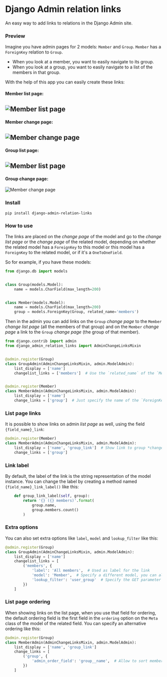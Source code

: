 # Django Admin relation links

An easy way to add links to relations in the Django Admin site.


### Preview

Imagine you have admin pages for 2 models: `Member` and `Group`. `Member` has a `ForeignKey` relation to `Group`.

- When you look at a member, you want to easily navigate to its group.
- When you look at a group, you want to easily navigate to a list of the members in that group.

With the help of this app you can easily create these links:

#### Member list page:
![Member list page](/screenshots/member-list-page.png)
---------------------------

#### Member change page:
![Member change page](/screenshots/member-change-page.png)
---------------------------

#### Group list page:
![Member list page](/screenshots/group-list-page.png)
---------------------------

#### Group change page:
![Member change page](/screenshots/group-change-page.png)


### Install

    pip install django-admin-relation-links


### How to use

The links are placed on the *change page* of the model and go to the *change
list page* or the *change page* of the related model, depending on whether the
related model has a `ForeignKey` to this model or this model has a `ForeignKey`
to the related model, or if it's a `OneToOneField`.

So for example, if you have these models:


```python
from django.db import models


class Group(models.Model):
    name = models.CharField(max_length=200)


class Member(models.Model):
    name = models.CharField(max_length=200)
    group = models.ForeignKey(Group, related_name='members')
```


Then in the admin you can add links on the `Group` *change page* to the
`Member` *change list page* (all the members of that group) and on the `Member`
*change page* a link to the `Group` *change page* (the group of that member).

```python
from django.contrib import admin
from django_admin_relation_links import AdminChangeLinksMixin


@admin.register(Group)
class GroupAdmin(AdminChangeLinksMixin, admin.ModelAdmin):
    list_display = ['name']
    changelist_links = ['members']  # Use the `related_name` of the `Member.group` field


@admin.register(Member)
class MemberAdmin(AdminChangeLinksMixin, admin.ModelAdmin):
    list_display = ['name']
    change_links = ['group']  # Just specify the name of the `ForeignKey` field
```


### List page links

It is possible to show links on admin *list page* as well, using the field `{field_name}_link`:

```python
@admin.register(Member)
class MemberAdmin(AdminChangeLinksMixin, admin.ModelAdmin):
    list_display = ['name', 'group_link']  # Show link to group *change page* on member *list page*
    change_links = ['group']
```


### Link label

By default, the label of the link is the string representation of the model
instance. You can change the label by creating a method named
`{field_name}_link_label()` like this:

```python
    def group_link_label(self, group):
        return '{} ({} members)'.format(
            group.name,
            group.members.count()
        )
```


### Extra options

You can also set extra options like `label`, `model` and `lookup_filter` like this:

```python
@admin.register(Group)
class GroupAdmin(AdminChangeLinksMixin, admin.ModelAdmin):
    list_display = ['name']
    changelist_links = [
        ('members', {
            'label': 'All members',  # Used as label for the link
            'model': 'Member',  # Specify a different model, you can also specify an app using `app.Member`
            'lookup_filter': 'user_group'  # Specify the GET parameter used for filtering the queryset
        })
    ]
```


### List page ordering

When showing links on the list page, when you use that field for ordering, the
default ordering field is the first field in the `ordering` option on the
`Meta` class of the model of the related field. You can specify an alternative
ordering like this:

```python
@admin.register(Group)
class MemberAdmin(AdminChangeLinksMixin, admin.ModelAdmin):
    list_display = ['name', 'group_link']
    change_links = [
        ('group', {
            'admin_order_field': 'group__name',  # Allow to sort members by `group_link` column
        })
    ]
```
